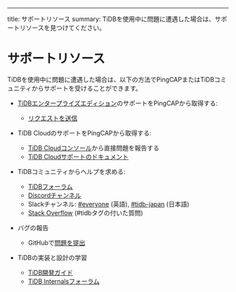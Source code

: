 ---
title: サポートリソース
summary: TiDBを使用中に問題に遭遇した場合は、サポートリソースを見つけてください。

# サポートリソース

TiDBを使用中に問題に遭遇した場合は、以下の方法でPingCAPまたはTiDBコミュニティからサポートを受けることができます。

+ [TiDBエンタープライズエディション](https://www.pingcap.com/tidb-enterprise/)のサポートをPingCAPから取得する:

    - [リクエストを送信](https://tidb.support.pingcap.com)

+ TiDB CloudのサポートをPingCAPから取得する:

    - [TiDB Cloudコンソール](https://tidbcloud.com/)から直接問題を報告する
    - [TiDB Cloudサポートのドキュメント](https://docs.pingcap.com/tidbcloud/tidb-cloud-support)

+ TiDBコミュニティからヘルプを求める:

    - [TiDBフォーラム](https://ask.pingcap.com/)
    - [Discordチャンネル](https://discord.gg/DQZ2dy3cuc?utm_source=doc)
    - Slackチャンネル: [#everyone](https://slack.tidb.io/invite?team=tidb-community&channel=everyone&ref=docs) (英語), [#tidb-japan](https://slack.tidb.io/invite?team=tidb-community&channel=tidb-japan&ref=docs) (日本語)
    - [Stack Overflow](https://stackoverflow.com/questions/tagged/tidb) (#tidbタグの付いた質問)

+ バグの報告

    - GitHubで[問題を提出](https://github.com/pingcap/tidb/issues/new/choose)

+ TiDBの実装と設計の学習

    - [TiDB開発ガイド](https://pingcap.github.io/tidb-dev-guide/)
    - [TiDB Internalsフォーラム](https://internals.tidb.io/)